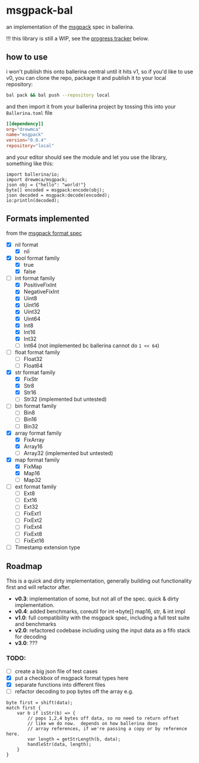 # msgpack-bal

an implementation of the [msgpack](https://msgpack.org) spec in ballerina.

!!! this library is still a WIP, see the [progress tracker](#formats-implemented) below.

## how to use

i won't publish this onto ballerina central until it hits v1, so if
you'd like to use v0, you can clone the repo, package it and publish 
it to your local repository:
```bash
bal pack && bal push --repository local
```
and then import it from your ballerina project by tossing this into your `Ballerina.toml` file
```toml
[[dependency]]
org="drewmca"
name="msgpack"
version="0.0.4"
repository="local"
```
and your editor should see the module and let you use the library, something like this:
```bal
import ballerina/io;
import drewmca/msgpack;
json obj = {"hello": "world!"}
byte[] encoded = msgpack:encode(obj);
json decoded = msgpack:decode(encoded);
io:println(decoded);
```

## Formats implemented

from the [msgpack format spec](https://github.com/msgpack/msgpack/blob/master/spec.md#formats)

- [x] nil format
    - [x] nil
- [x] bool format family
    - [x] true
    - [x] false
- [ ] int format family
    - [x] PositiveFixInt
    - [x] NegativeFixInt
    - [x] Uint8
    - [x] Uint16
    - [x] Uint32
    - [x] Uint64
    - [x] Int8
    - [x] Int16
    - [x] Int32
    - [ ] Int64 (not implemented bc ballerina cannot do `1 << 64`)
- [ ] float format family
    - [ ] Float32
    - [ ] Float64
- [x] str format family
    - [x] FixStr 
    - [x] Str8
    - [x] Str16
    - [ ] Str32 (implemented but untested)
- [ ] bin format family
    - [ ] Bin8
    - [ ] Bin16
    - [ ] Bin32
- [x] array format family
    - [x] FixArray
    - [x] Array16
    - [ ] Array32 (implemented but untested)
- [x] map format family
    - [x] FixMap
    - [x] Map16
    - [ ] Map32
- [ ] ext format family
    - [ ] Ext8
    - [ ] Ext16
    - [ ] Ext32
    - [ ] FixExt1
    - [ ] FixExt2
    - [ ] FixExt4
    - [ ] FixExt8
    - [ ] FixExt16
- [ ] Timestamp extension type

## Roadmap

This is a quick and dirty implementation, generally building out functionality first and will refactor after.

- **v0.3**: implementation of some, but not all of the spec.  quick & dirty implementation.
- **v0.4**: added benchmarks, coreutil for int->byte[] map16, str, & int impl
- **v1.0**: full compatibility with the msgpack spec, including a full test suite and benchmarks
- **v2.0**: refactored codebase including using the input data as a fifo stack for decoding
- **v3.0**: ???

### TODO:

- [ ] create a big json file of test cases
- [x] put a checkbox of msgpack format types here 
- [x] separate functions into different files
- [ ] refactor decoding to pop bytes off the array
      e.g.

``` 
byte first = shift(data);
match first {
    var b if isStr(b) => {
        // pops 1,2,4 bytes off data, so no need to return offset 
        // like we do now.  depends on how ballerina does 
        // array references, if we're passing a copy or by reference here.
        var length = getStrLength(b, data); 
        handleStr(data, length);
    }
}
